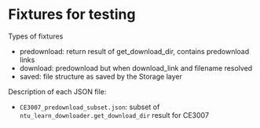 # Fixtures for testing

Types of fixtures
- predownload: return result of get_download_dir, contains predownload links
- download: predownload but when download_link and filename resolved
- saved: file structure as saved by the Storage layer

Description of each JSON file:
- `CE3007_predownload_subset.json`: subset of `ntu_learn_downloader.get_download_dir` result for CE3007 